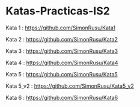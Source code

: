 # Katas-Practicas-IS2

Kata 1 : https://github.com/SimonRusu/Kata1

Kata 2 : https://github.com/SimonRusu/Kata2

Kata 3 : https://github.com/SimonRusu/Kata3

Kata 4 : https://github.com/SimonRusu/Kata4

Kata 5 : https://github.com/SimonRusu/Kata5

Kata 5_v2 : https://github.com/SimonRusu/Kata5_v2

Kata 6 : https://github.com/SimonRusu/Kata6
